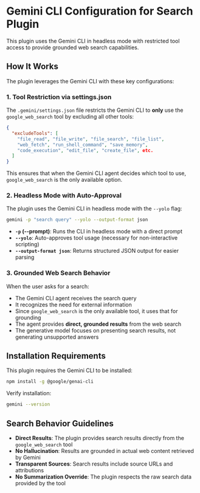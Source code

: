 # Gemini CLI Configuration for Search Plugin

This plugin uses the Gemini CLI in headless mode with restricted tool access to provide grounded web search capabilities.

## How It Works

The plugin leverages the Gemini CLI with these key configurations:

### 1. Tool Restriction via settings.json

The `.gemini/settings.json` file restricts the Gemini CLI to **only** use the `google_web_search` tool by excluding all other tools:

```json
{
  "excludeTools": [
    "file_read", "file_write", "file_search", "file_list",
    "web_fetch", "run_shell_command", "save_memory",
    "code_execution", "edit_file", "create_file", etc.
  ]
}
```

This ensures that when the Gemini CLI agent decides which tool to use, `google_web_search` is the only available option.

### 2. Headless Mode with Auto-Approval

The plugin uses the Gemini CLI in headless mode with the `--yolo` flag:

```bash
gemini -p "search query" --yolo --output-format json
```

- **`-p` (--prompt)**: Runs the CLI in headless mode with a direct prompt
- **`--yolo`**: Auto-approves tool usage (necessary for non-interactive scripting)
- **`--output-format json`**: Returns structured JSON output for easier parsing

### 3. Grounded Web Search Behavior

When the user asks for a search:
- The Gemini CLI agent receives the search query
- It recognizes the need for external information
- Since `google_web_search` is the only available tool, it uses that for grounding
- The agent provides **direct, grounded results** from the web search
- The generative model focuses on presenting search results, not generating unsupported answers

## Installation Requirements

This plugin requires the Gemini CLI to be installed:

```bash
npm install -g @google/genai-cli
```

Verify installation:
```bash
gemini --version
```

## Search Behavior Guidelines

- **Direct Results**: The plugin provides search results directly from the `google_web_search` tool
- **No Hallucination**: Results are grounded in actual web content retrieved by Gemini
- **Transparent Sources**: Search results include source URLs and attributions
- **No Summarization Override**: The plugin respects the raw search data provided by the tool